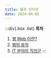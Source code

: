 ```yaml
---
title: 웹과 인터넷
date: 2024-04-05
---
```


:::div{.box .list}
**목차**

1. [웹 Web 이란?](/basecamp-network/chapter02/02-1)
2. [웹의 동작](/basecamp-network/chapter02/02-2)
3. [IT 분야의 직업군](/basecamp-network/chapter02/02-3)
   :::
